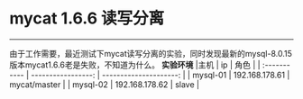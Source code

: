 # mycat 1.6.6 读写分离


------

由于工作需要，最近测试下mycat读写分离的实验，同时发现最新的mysql-8.0.15版本mycat1.6.6老是失败，不知道为什么。
**实验环境**
|主机      | ip     | 角色    |
| :----------- | -----------------: | ---------------------: |
| mysql-01     | 192.168.178.61   |  mycat/master |
| mysql-02     | 192.168.178.62   |  slave  |

